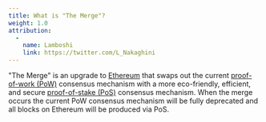 ```yaml
---
title: What is "The Merge"?
weight: 1.0
attribution:
  -
    name: Lamboshi
    link: https://twitter.com/L_Nakaghini
---
```

"The Merge" is an upgrade to [Ethereum](https://ethereum.org) that swaps out the current [proof-of-work (PoW)](https://ethereum.org/en/developers/docs/consensus-mechanisms/pow/) consensus mechanism with a more eco-friendly, efficient, and secure [proof-of-stake (PoS)](https://ethereum.org/en/developers/docs/consensus-mechanisms/pos/) consensus mechanism. When the merge occurs the current PoW consensus mechanism will be fully deprecated and all blocks on Ethereum will be produced via PoS.
